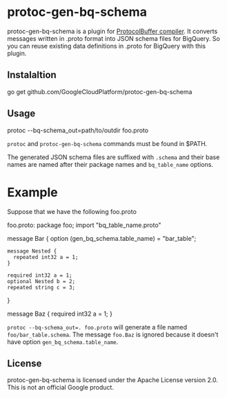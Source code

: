 protoc-gen-bq-schema
=====================

protoc-gen-bq-schema is a plugin for [ProtocolBuffer compiler](https://code.google.com/p/protobuf/).
It converts messages written in .proto format into JSON schema files for BigQuery.
So you can reuse existing data definitions in .proto for BigQuery with this plugin.

Instalaltion
-------------
 go get github.com/GoogleCloudPlatform/protoc-gen-bq-schema

Usage
------
 protoc --bq-schema\_out=path/to/outdir foo.proto

`protoc` and `protoc-gen-bq-schema` commands must be found in $PATH.

The generated JSON schema files are suffixed with `.schema` and their base names are named
after their package names and `bq_table_name` options.

# Example
Suppose that we have the following foo.proto

 foo.proto:
  package foo;
  import "bq_table_name.proto"

  message Bar {
    option (gen_bq_schema.table_name) = "bar_table";

    message Nested {
      repeated int32 a = 1;
    }

    required int32 a = 1;
    optional Nested b = 2;
    repeated string c = 3;
  }

  message Baz {
    required int32 a = 1;
  }

`protoc --bq-schema_out=. foo.proto` will generate a file named `foo/bar_table.schema`.
The message `foo.Baz` is ignored because it doesn't have option `gen_bq_schema.table_name`.

License
--------

protoc-gen-bq-schema is licensed under the Apache License version 2.0.
This is not an official Google product.
